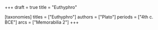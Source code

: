 +++
draft = true
title = "Euthyphro"

[taxonomies]
titles = ["Euthyphro"]
authors = ["Plato"]
periods = ["4th c. BCE"]
arcs = ["Memorabilia 2"]
+++
